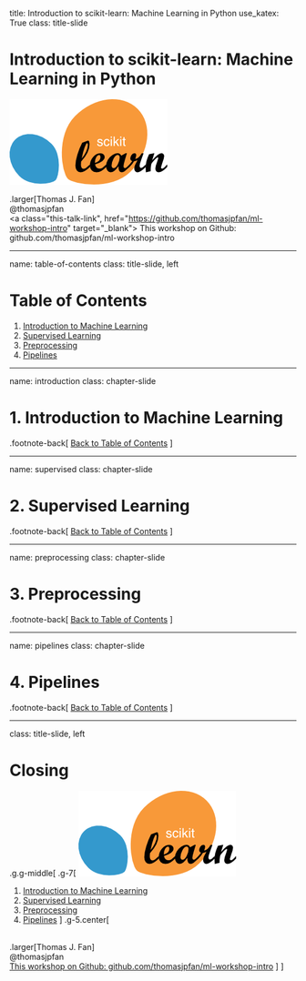 title: Introduction to scikit-learn: Machine Learning in Python
use_katex: True
class: title-slide

# Introduction to scikit-learn: Machine Learning in Python

![](images/scikit-learn-logo-notext.png)

.larger[Thomas J. Fan]<br>
@thomasjpfan<br>
<a href="https://www.github.com/thomasjpfan" target="_blank"><span class="icon icon-github icon-left"></span></a>
<a href="https://www.twitter.com/thomasjpfan" target="_blank"><span class="icon icon-twitter"></span></a>
<a class="this-talk-link", href="https://github.com/thomasjpfan/ml-workshop-intro" target="_blank">
This workshop on Github: github.com/thomasjpfan/ml-workshop-intro</a>

---

name: table-of-contents
class: title-slide, left

# Table of Contents

1. [Introduction to Machine Learning](#introduction)
1. [Supervised Learning](#supervised)
1. [Preprocessing](#preprocessing)
1. [Pipelines](#pipelines)

---

name: introduction
class: chapter-slide

# 1. Introduction to Machine Learning

.footnote-back[
[Back to Table of Contents](#table-of-contents)
]

---

name: supervised
class: chapter-slide

# 2. Supervised Learning

.footnote-back[
[Back to Table of Contents](#table-of-contents)
]

---

name: preprocessing
class: chapter-slide

# 3. Preprocessing

.footnote-back[
[Back to Table of Contents](#table-of-contents)
]

---

name: pipelines
class: chapter-slide

# 4. Pipelines

.footnote-back[
[Back to Table of Contents](#table-of-contents)
]

---

class: title-slide, left

# Closing

.g.g-middle[
.g-7[
![:scale 30%](images/scikit-learn-logo-notext.png)
1. [Introduction to Machine Learning](#introduction)
2. [Supervised Learning](#supervised)
3. [Preprocessing](#preprocessing)
4. [Pipelines](#pipelines)
]
.g-5.center[
<br>
.larger[Thomas J. Fan]<br>
@thomasjpfan<br>
<a href="https://www.github.com/thomasjpfan" target="_blank"><span class="icon icon-github icon-left"></span></a>
<a href="https://www.twitter.com/thomasjpfan" target="_blank"><span class="icon icon-twitter"></span></a>
<a class="this-talk-link", href="https://github.com/thomasjpfan/ml-workshop-intro" target="_blank">
This workshop on Github: github.com/thomasjpfan/ml-workshop-intro</a>
]
]
